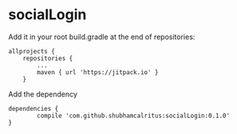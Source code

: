 # socialLogin

Add it in your root build.gradle at the end of repositories:


	allprojects {
		repositories {
			...
			maven { url 'https://jitpack.io' }
		}
Add the dependency	

	dependencies {
	        compile 'com.github.shubhamcalritus:socialLogin:0.1.0'
	}
